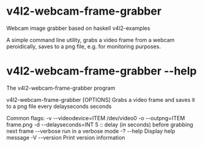 v4l2-webcam-frame-grabber
=========================

Webcam image grabber based on haskell v4l2-examples


A simple command line utility, grabs a video frame from a webcam peroidically, saves to a png file,
e.g. for monitoring purposes.


# v4l2-webcam-frame-grabber --help
The v4l2-webcam-frame-grabber program

v4l2-webcam-frame-grabber [OPTIONS]
  Grabs a video frame and saves it to a png file every delayseconds seconds

Common flags:
  -v --videodevice=ITEM  /dev/video0
  -o --outpng=ITEM       frame.png
  -d --delayseconds=INT  5 :: delay (in seconds) before grabbing next frame
     --verbose           run in a verbose mode
  -? --help              Display help message
  -V --version           Print version information

